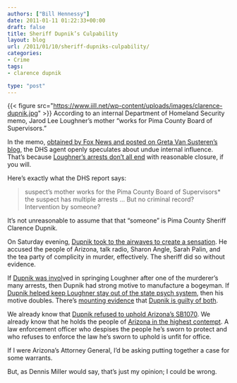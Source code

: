 ```yaml
---
authors: ["Bill Hennessy"]
date: 2011-01-11 01:22:33+00:00
draft: false
title: Sheriff Dupnik’s Culpability
layout: blog
url: /2011/01/10/sheriff-dupniks-culpability/
categories:
- Crime
tags:
- clarence dupnik

type: "post"
---
```


{{< figure src="https://www.iill.net/wp-content/uploads/images/clarence-dupnik.jpg" >}}
According to an internal Department of Homeland Security memo, Jarod Lee Loughner’s mother “works for Pima County Board of Supervisors.”

 

In the memo, [obtained by Fox News and posted on Greta Van Susteren’s blog](https://gretawire.blogs.foxnews.com/latest-on-shooting-of-congresswoman-giffords-motivation-anti-semitic-and-she-was-the-target/), the DHS agent openly speculates about undue internal influence. That’s because [Loughner’s arrests don’t all end](https://atlasshrugs2000.typepad.com/atlas_shrugs/2011/01/arizona-shooter-loughner-has-gun-despite-criminal-record.html) with reasonable closure, if you will.

 

Here’s exactly what the DHS report says:

 

>   
> 
> suspect’s mother works for the Pima County Board of Supervisors* the suspect has multiple arrests ... But no criminal record? Intervention by someone?
> 
> 

 

It’s not unreasonable to assume that that “someone” is Pima County Sheriff Clarence Dupnik.

 

On Saturday evening, [Dupnik took to the airwaves to create a sensation](https://www.foxnews.com/politics/2011/01/10/dupnik-friends-critics-remarks-arizona-shooting/). He accused the people of Arizona, talk radio, Sharon Angle, Sarah Palin, and the tea party of complicity in murder, effectively. The sheriff did so without evidence.

 

If [Dupnik was invol](https://thechollajumps.wordpress.com/2011/01/09/jared-loughner-is-a-product-of-sheriff-dupniks-office/)ved in springing Loughner after one of the murderer’s many arrests, then Dupnik had strong motive to manufacture a bogeyman. If [Dupnik helped keep Loughner stay out of the state psych system](https://www.redstate.com/moe_lane/2011/01/10/did-dupnik-dismiss-loughner-threat/), then his motive doubles. There’s [mounting evidence](https://gatewaypundit.rightnetwork.com/2011/01/report-sheriff-knew-about-loughners-actions-previous-threats-failed-to-act/) that [Dupnik is guilty of both](https://extranosalley.com/?p=8731). 

 

We already know that [Dupnik refused to uphold Arizona’s SB1070](https://www.nydailynews.com/news/national/2010/04/29/2010-04-29_arizona_sheriff_clarence_dupnik_refuses_to_enforce_states_new_racist_immigration.html). We already know that he holds the people of [Arizona in the highest contempt](https://scaredmonkeys.com/2011/01/09/pima-county-sheriff-clarence-dupnik-blames-arizonas-%E2%80%9Cprejudice-bigotry%E2%80%9D-for-shooting-of-u-s-rep-giffords-by-jared-lee-loughner/). A law enforcement officer who despises the people he’s sworn to protect and who refuses to enforce the law he’s sworn to uphold is unfit for office.

 

If I were Arizona’s Attorney General, I’d be asking putting together a case for some warrants. 

 

But, as Dennis Miller would say, that’s just my opinion; I could be wrong. 
